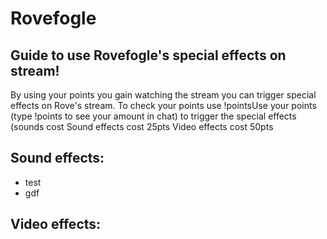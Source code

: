 # Rovefogle

## Guide to use Rovefogle's special effects on stream!

By using your points you gain watching the stream you can trigger special effects on Rove's stream.
To check your points use !pointsUse your points (type !points to see your amount in chat) to trigger the special effects (sounds cost Sound effects cost 25pts
Video effects cost 50pts

## Sound effects:

* test
* gdf



## Video effects:

